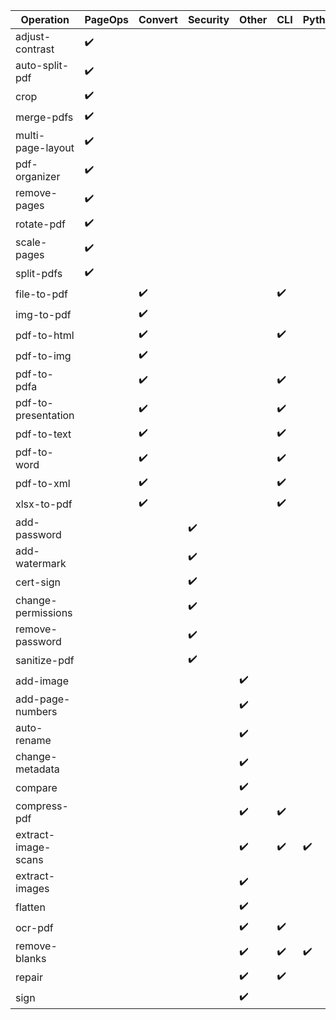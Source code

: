 | Operation           | PageOps | Convert | Security | Other | CLI  | Python | OpenCV | LibreOffice | OCRmyPDF | Java     | Javascript |
|---------------------|---------|---------|----------|-------|------|--------|--------|-------------|----------|----------|------------|
| adjust-contrast     |    ✔️    |         |          |       |      |        |        |             |          |           |    ✔️      |
| auto-split-pdf      |    ✔️    |         |          |       |      |        |        |             |          |    ✔️     |            |
| crop                |    ✔️    |         |          |       |      |        |        |             |          |    ✔️     |            |
| merge-pdfs          |    ✔️    |         |          |       |      |        |        |             |          |    ✔️     |            |
| multi-page-layout   |    ✔️    |         |          |       |      |        |        |             |          |    ✔️     |            |
| pdf-organizer       |    ✔️    |         |          |       |      |        |        |             |          |    ✔️     |    ✔️       |
| remove-pages        |    ✔️    |         |          |       |      |        |        |             |          |    ✔️     |            |
| rotate-pdf          |    ✔️    |         |          |       |      |        |        |             |          |    ✔️     |            |
| scale-pages         |    ✔️    |         |          |       |      |        |        |             |          |    ✔️     |            |
| split-pdfs          |    ✔️    |         |          |       |      |        |        |             |          |    ✔️     |            |
| file-to-pdf         |         |    ✔️    |          |       |  ✔️   |        |        |     ✔️       |          |          |            |
| img-to-pdf          |         |    ✔️    |          |       |      |        |        |             |          |    ✔️     |            |
| pdf-to-html         |         |    ✔️    |          |       |  ✔️   |        |        |     ✔️       |          |          |            |
| pdf-to-img          |         |    ✔️    |          |       |      |        |        |             |          |    ✔️     |            |
| pdf-to-pdfa         |         |    ✔️    |          |       |  ✔️   |        |        |             |    ✔️     |          |            |
| pdf-to-presentation |         |    ✔️    |          |       |  ✔️   |        |        |     ✔️       |          |          |            |
| pdf-to-text         |         |    ✔️    |          |       |  ✔️   |        |        |     ✔️       |          |          |            |
| pdf-to-word         |         |    ✔️    |          |       |  ✔️   |        |        |     ✔️       |          |          |            |
| pdf-to-xml          |         |    ✔️    |          |       |  ✔️   |        |        |     ✔️       |          |          |            |
| xlsx-to-pdf         |         |    ✔️    |          |       |  ✔️   |        |        |     ✔️       |          |          |            |
| add-password        |         |         |    ✔️     |       |      |        |        |             |          |    ✔️     |            |
| add-watermark       |         |         |    ✔️     |       |      |        |        |             |          |    ✔️     |            |
| cert-sign           |         |         |    ✔️     |       |      |        |        |             |          |    ✔️     |            |
| change-permissions  |         |         |    ✔️     |       |      |        |        |             |          |    ✔️     |            |
| remove-password     |         |         |    ✔️     |       |      |        |        |             |          |    ✔️     |            |
| sanitize-pdf        |         |         |    ✔️     |       |      |        |        |             |          |    ✔️     |            |
| add-image           |         |         |          |  ✔️    |      |        |        |             |          |    ✔️     |            |
| add-page-numbers    |         |         |          |  ✔️    |      |        |        |             |          |    ✔️     |            |
| auto-rename         |         |         |          |  ✔️    |      |        |        |             |          |    ✔️     |            |
| change-metadata     |         |         |          |  ✔️    |      |        |        |             |          |    ✔️     |            |
| compare             |         |         |          |  ✔️    |      |        |        |             |          |          |    ✔️       |
| compress-pdf        |         |         |          |  ✔️    |  ✔️   |        |        |             |    ✔️     |          |            |
| extract-image-scans |         |         |          |  ✔️    |  ✔️   |   ✔️    |   ✔️    |             |          |          |            |
| extract-images      |         |         |          |  ✔️    |      |        |        |             |          |    ✔️     |            |
| flatten             |         |         |          |  ✔️    |      |        |        |             |          |          |            |
| ocr-pdf             |         |         |          |  ✔️    |  ✔️   |        |        |             |    ✔️     |          |            |
| remove-blanks       |         |         |          |  ✔️    |  ✔️   |   ✔️    |   ✔️    |             |          |          |            |
| repair              |         |         |          |  ✔️    |  ✔️   |        |        |     ✔️       |          |          |            |
| sign                |         |         |          |  ✔️    |      |        |        |             |          |          |    ✔️       |